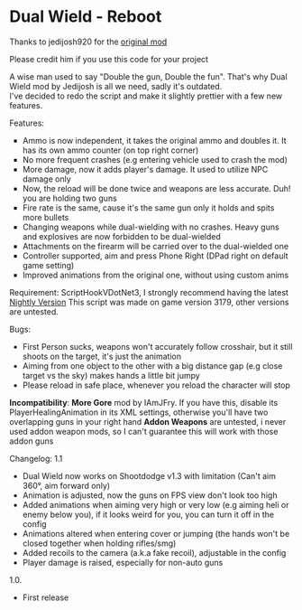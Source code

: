 # Dual Wield - Reboot

Thanks to jedijosh920 for the <a href="https://www.gta5-mods.com/scripts/dual-wield">original mod</a>

Please credit him if you use this code for your project

A wise man used to say "Double the gun, Double the fun". That's why Dual Wield mod by Jedijosh is all we need, sadly it's outdated.   
I've decided to redo the script and make it slightly prettier with a few new features. 

Features:
<ul type="square">
<li>Ammo is now independent, it takes the original ammo and doubles it. It has its own ammo counter (on top right corner)</li>
<li>No more frequent crashes (e.g entering vehicle used to crash the mod)</li>
<li>More damage, now it adds player's damage. It used to utilize NPC damage only</li>
<li>Now, the reload will be done twice and weapons are less accurate. Duh! you are holding two guns</li>
<li>Fire rate is the same, cause it's the same gun only it holds and spits more bullets</li>
<li>Changing weapons while dual-wielding with no crashes. Heavy guns and explosives are now forbidden to be dual-wielded</li>
<li>Attachments on the firearm will be carried over to the dual-wielded one</li>
<li>Controller supported, aim and press Phone Right (DPad right on default game setting)</li>
<li>Improved animations from the original one, without using custom anims</li></ul>
Requirement:
ScriptHookVDotNet3, I strongly recommend having the latest <a href="https://github.com/scripthookvdotnet/scripthookvdotnet-nightly">Nightly Version</a>
This script was made on game version 3179, other versions are untested.

Bugs: 
<ul>
<li>First Person sucks, weapons won't accurately follow crosshair, but it still shoots on the target, it's just the animation</li>
<li>Aiming from one object to the other with a big distance gap (e.g close target vs the sky) makes hands a little bit jumpy</li>
<li>Please reload in safe place, whenever you reload the character will stop</ul><b>Incompatibility</b>: 
<b>More Gore</b> mod by IAmJFry.  If you have this, disable its PlayerHealingAnimation in its XML settings, otherwise you'll have two overlapping guns in your right hand
<b>Addon Weapons</b> are untested, i never used addon weapon mods, so I can't guarantee this will work with those addon guns

Changelog:
1.1
<ul type="disc">
<li>Dual Wield now works on Shootdodge v1.3 with limitation (Can't aim 360°, aim forward only)</li>
<li>Animation is adjusted, now the guns on FPS view don't look too high</li>
<li>Added animations when aiming very high or very low (e.g aiming heli or enemy below you), if it looks weird for you, you can turn it off in the config</li><li>Animations altered when entering cover or jumping (the hands won't be closed together when holding rifles/smg)</li>
<li>Added recoils to the camera (a.k.a fake recoil), adjustable in the config</li>
<li>Player damage is raised, especially for non-auto guns</ul>1.0.
<ul type="disc">
<li>First release</li></ul>

